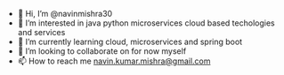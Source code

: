 - 👋 Hi, I’m @navinmishra30
- 👀 I’m interested in java python microservices cloud based techologies and services
- 🌱 I’m currently learning cloud, microservices and spring boot
- 💞️ I’m looking to collaborate on for now myself
- 📫 How to reach me navin.kumar.mishra@gmail.com

<!---
navinmishra30/navinmishra30 is a ✨ special ✨ repository because its `README.md` (this file) appears on your GitHub profile.
You can click the Preview link to take a look at your changes.
--->
